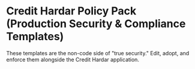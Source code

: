 # Credit Hardar Policy Pack (Production Security & Compliance Templates)

These templates are the non-code side of "true security." Edit, adopt, and enforce them alongside the Credit Hardar application.
